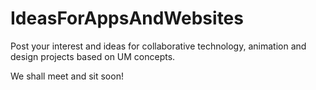 # IdeasForAppsAndWebsites

Post your interest and ideas for collaborative technology, animation and design projects based on UM concepts.

We shall meet and sit soon!

